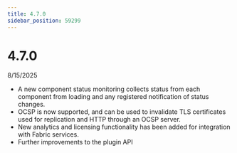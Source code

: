 ```yaml
---
title: 4.7.0
sidebar_position: 59299
---
```


# 4.7.0

8/15/2025

- A new component status monitoring collects status from each component from loading and any registered notification of status changes.
- OCSP is now supported, and can be used to invalidate TLS certificates used for replication and HTTP through an OCSP server.
- New analytics and licensing functionality has been added for integration with Fabric services.
- Further improvements to the plugin API
